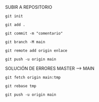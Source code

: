 SUBIR A REPOSITORIO

```
git init
```

```
git add .
```

```
git commit -m "comentario"
```

```
git branch -M main
```

```
git remote add origin enlace
```

```
git push -u origin main
```

SOLUCIÓN DE ERRORES MASTER --> MAIN

```
git fetch origin main:tmp
```

```
git rebase tmp
```

```
git push -u origin main
```

